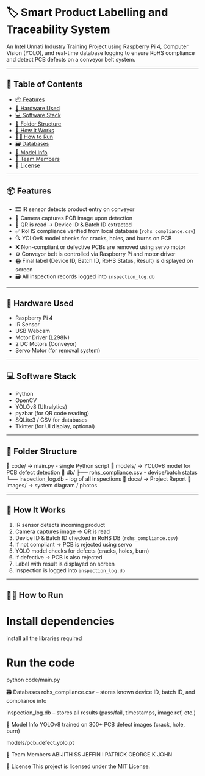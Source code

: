 # 🏷️ Smart Product Labelling and Traceability System

An Intel Unnati Industry Training Project using Raspberry Pi 4, Computer Vision (YOLO), and real-time database logging to ensure RoHS compliance and detect PCB defects on a conveyor belt system.

---
## 🔗 Table of Contents

- [📦 Features](#-features)
- [🧰 Hardware Used](#-hardware-used)
- [💻 Software Stack](#-software-stack)
- [📁 Folder Structure](#-folder-structure)
- [🧪 How It Works](#-how-it-works)
- [🧑‍💻 How to Run](#-how-to-run)
- [🗃️ Databases](#️-databases)
- [📸 Model Info](#-model-info)
- [👥 Team Members](#-team-members)
- [📄 License](#-license)

---

## 📦 Features

- 🎞️ IR sensor detects product entry on conveyor
- 🎥 Camera captures PCB image upon detection
- 📄 QR is read → Device ID & Batch ID extracted
- ✅ RoHS compliance verified from local database (`rohs_compliance.csv`)
- 🔍 YOLOv8 model checks for cracks, holes, and burns on PCB
- ❌ Non-compliant or defective PCBs are removed using servo motor
- ⚙️ Conveyor belt is controlled via Raspberry Pi and motor driver
- 🖨️ Final label (Device ID, Batch ID, RoHS Status, Result) is displayed on screen
- 🗃️ All inspection records logged into `inspection_log.db`

---

## 🧰 Hardware Used

- Raspberry Pi 4
- IR Sensor
- USB Webcam 
- Motor Driver (L298N)
- 2 DC Motors (Conveyor)
- Servo Motor (for removal system)

---

## 💻 Software Stack

- Python
- OpenCV
- YOLOv8 (Ultralytics)
- pyzbar (for QR code reading)
- SQLite3 / CSV for databases
- Tkinter (for UI display, optional)

---

## 📁 Folder Structure
📁 code/ → main.py - single Python script
📁 models/ → YOLOv8 model for PCB defect detection
📁 db/
├── rohs_compliance.csv - device/batch status
└── inspection_log.db - log of all inspections
📁 docs/ → Project Report
📁 images/ → system diagram / photos

---

## 🧪 How It Works

1. IR sensor detects incoming product  
2. Camera captures image → QR is read  
3. Device ID & Batch ID checked in RoHS DB (`rohs_compliance.csv`)  
4. If not compliant → PCB is rejected using servo  
5. YOLO model checks for defects (cracks, holes, burn)  
6. If defective → PCB is also rejected  
7. Label with result is displayed on screen  
8. Inspection is logged into `inspection_log.db`  

---

## 🧑‍💻 How to Run


# Install dependencies
install all the libraries required

# Run the code
python code/main.py

🗃️ Databases
rohs_compliance.csv – stores known device ID, batch ID, and compliance info

inspection_log.db – stores all results (pass/fail, timestamps, image ref, etc.)

📸 Model Info
YOLOv8 trained on 300+ PCB defect images (crack, hole, burn)

models/pcb_defect_yolo.pt

👥 Team Members
ABIJITH SS
JEFFIN I PATRICK
GEORGE K JOHN


📄 License
This project is licensed under the MIT License.
